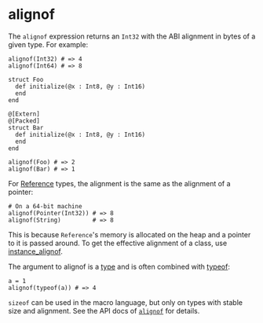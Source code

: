 # alignof

The `alignof` expression returns an `Int32` with the ABI alignment in bytes of a given type. For example:

```crystal
alignof(Int32) # => 4
alignof(Int64) # => 8

struct Foo
  def initialize(@x : Int8, @y : Int16)
  end
end

@[Extern]
@[Packed]
struct Bar
  def initialize(@x : Int8, @y : Int16)
  end
end

alignof(Foo) # => 2
alignof(Bar) # => 1
```

For [Reference](https://crystal-lang.org/api/Reference.html) types, the alignment is the same as the alignment of a pointer:

```crystal
# On a 64-bit machine
alignof(Pointer(Int32)) # => 8
alignof(String)         # => 8
```

This is because `Reference`'s memory is allocated on the heap and a pointer to it is passed around. To get the effective alignment of a class, use [instance_alignof](instance_alignof.md).

The argument to alignof is a [type](type_grammar.md) and is often combined with [typeof](typeof.md):

```crystal
a = 1
alignof(typeof(a)) # => 4
```

`sizeof` can be used in the macro language, but only on types with stable size and alignment. See the API docs of [`alignof`](https://crystal-lang.org/api/Crystal/Macros.html#alignof(type):NumberLiteral-instance-method) for details.
